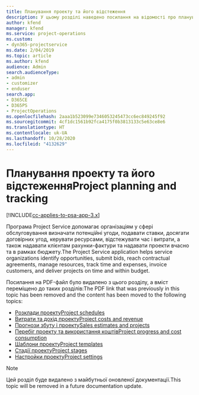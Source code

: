 ```yaml
---
title: Планування проекту та його відстеження
description: У цьому розділі наведено посилання на відомості про планування та відстеження в Project Service Automation.
author: kfend
manager: kfend
ms.service: project-operations
ms.custom:
- dyn365-projectservice
ms.date: 2/04/2019
ms.topic: article
ms.author: kfend
audience: Admin
search.audienceType:
- admin
- customizer
- enduser
search.app:
- D365CE
- D365PS
- ProjectOperations
ms.openlocfilehash: 2aaa1b523099e7346053245473cc6ec849245f92
ms.sourcegitcommit: 4cf1dc1561b92fca4175f0b3813133c5e63ce8e6
ms.translationtype: HT
ms.contentlocale: uk-UA
ms.lasthandoff: 10/28/2020
ms.locfileid: "4132629"
---
```

# <a name="project-planning-and-tracking"></a><span data-ttu-id="fc635-103">Планування проекту та його відстеження</span><span class="sxs-lookup"><span data-stu-id="fc635-103">Project planning and tracking</span></span>

[!INCLUDE[cc-applies-to-psa-app-3.x](../../includes/cc-applies-to-psa-app-3x.md)]

<span data-ttu-id="fc635-104">Програма Project Service допомагає організаціям у сфері обслуговування визначати потенційні угоди, подавати ставки, досягати договірних угод, керувати ресурсами, відстежувати час і витрати, а також надавати клієнтам рахунки-фактури та надавати проекти вчасно та в рамках бюджету.</span><span class="sxs-lookup"><span data-stu-id="fc635-104">The Project Service application helps service organizations identify opportunities, submit bids, reach contractual agreements, manage resources, track time and expenses, invoice customers, and deliver projects on time and within budget.</span></span> 

<span data-ttu-id="fc635-105">Посилання на PDF-файл було видалено з цього розділу, а вміст переміщено до таких розділів:</span><span class="sxs-lookup"><span data-stu-id="fc635-105">The PDF link that was previously in this topic has been removed and the content has been moved to the following topics:</span></span>

- [<span data-ttu-id="fc635-106">Розклади проекту</span><span class="sxs-lookup"><span data-stu-id="fc635-106">Project schedules</span></span>](../project-creating.md)
- [<span data-ttu-id="fc635-107">Витрати та дохід проекту</span><span class="sxs-lookup"><span data-stu-id="fc635-107">Project costs and revenue</span></span>](../project-estimating.md)
- [<span data-ttu-id="fc635-108">Прогнози збуту і проекту</span><span class="sxs-lookup"><span data-stu-id="fc635-108">Sales estimates and projects</span></span>](../project-leveraging.md)
- [<span data-ttu-id="fc635-109">Перебіг проекту та використання коштів</span><span class="sxs-lookup"><span data-stu-id="fc635-109">Project progress and cost consumption</span></span>](../project-tracking.md)
- [<span data-ttu-id="fc635-110">Шаблони проекту</span><span class="sxs-lookup"><span data-stu-id="fc635-110">Project templates</span></span>](../project-templates.md)
- [<span data-ttu-id="fc635-111">Стадії проекту</span><span class="sxs-lookup"><span data-stu-id="fc635-111">Project stages</span></span>](../project-stages.md)
- [<span data-ttu-id="fc635-112">Настройки проекту</span><span class="sxs-lookup"><span data-stu-id="fc635-112">Project settings</span></span>](../project-settings.md)

> [!NOTE]
> <span data-ttu-id="fc635-113">Цей розділ буде видалено з майбутньої оновленої документації.</span><span class="sxs-lookup"><span data-stu-id="fc635-113">This topic will be removed in a future documentation update.</span></span> 
